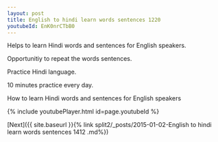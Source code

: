 ```yaml
---
layout: post
title: English to hindi learn words sentences 1220 
youtubeId: EnK0nrCTbB0
---
```

 
 
Helps to learn Hindi words and sentences for English speakers.

Opportunitiy to repeat the words sentences. 

Practice Hindi language. 
 
10 minutes practice every day. 
 
How to learn Hindi words and sentences for English speakers 
 
{% include youtubePlayer.html id=page.youtubeId %}
 
 
[Next]({{ site.baseurl }}{% link  split2/_posts/2015-01-02-English to hindi learn words sentences 1412 .md%})
 
